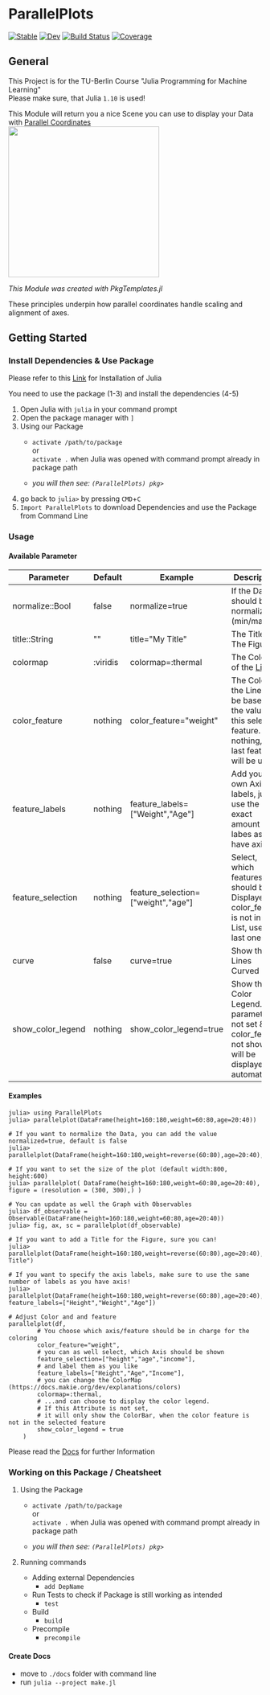 # ParallelPlots

[![Stable](https://img.shields.io/badge/docs-stable-blue.svg)](https://marius-ui.github.io/ParallelPlots/stable/)
[![Dev](https://img.shields.io/badge/docs-dev-blue.svg)](https://marius-ui.github.io/ParallelPlots/dev/)
[![Build Status](https://github.com/moritz155/ParallelPlots/actions/workflows/CI.yml/badge.svg?branch=main)](https://github.com/moritz155/ParallelPlots/actions/workflows/CI.yml?query=branch%3Amain)
[![Coverage](https://codecov.io/gh/moritz155/ParallelPlots/branch/main/graph/badge.svg)](https://codecov.io/gh/moritz155/ParallelPlots)

## General
This Project is for the TU-Berlin Course "Julia Programming for Machine Learning"<br>
Please make sure, that Julia `1.10` is used!

This Module will return you a nice Scene you can use to display your Data with [Parallel Coordinates](https://en.wikipedia.org/wiki/Parallel_coordinates)<br>
<img src="test/parallel_coordinates_plot.png" width="300" />

_This Module was created with PkgTemplates.jl_



These principles underpin how parallel coordinates handle scaling and alignment of axes.

## Getting Started

### Install Dependencies & Use Package
Please refer to this [Link](https://adrianhill.de/julia-ml-course/lectures/E1_Installation.html) for Installation of Julia

You need to use the package (1-3) and install the dependencies (4-5)
1. Open Julia with `julia` in your command prompt
2. Open the package manager with `]`
3. Using our Package
    * `activate /path/to/package` <br>
      or<br>
      `activate .` when Julia was opened with command prompt already in package path

    * _you will then see: `(ParallelPlots) pkg>`_
4. go back to `julia>` by pressing `CMD`+`C`
5. `Import ParallelPlots` to download Dependencies and use the Package from Command Line

### Usage
#### Available Parameter

| Parameter         | Default  | Example                            | Description                                                                                                            |
|-------------------|----------|------------------------------------|------------------------------------------------------------------------------------------------------------------------|
| normalize::Bool   | false    | normalize=true                     | If the Data should be normalized (min/max)                                                                             |
| title::String     | ""       | title="My Title"                   | The Title of The Figure,                                                                                               |
| colormap          | :viridis | colormap=:thermal                  | The Colors of the [Lines](https://docs.makie.org/dev/explanations/colors)                                              |
| color_feature     | nothing  | color_feature="weight"             | The Color of the Lines will be based on the values of this selected feature. If nothing, the last feature will be used |
| feature_labels    | nothing  | feature_labels=["Weight","Age"]    | Add your own Axis labels, just use the exact amount of labes as you have axis                                          |
| feature_selection | nothing  | feature_selection=["weight","age"] | Select, which features should be Displayed. If color_feature is not in this List, use the last one                     |
| curve             | false    | curve=true                         | Show the Lines Curved                                                                                                  |
| show_color_legend | nothing  | show_color_legend=true             | Show the Color Legend. If parameter not set & color_feature not shown, it will be displayed automaticly                |


#### Examples
```
julia> using ParallelPlots
julia> parallelplot(DataFrame(height=160:180,weight=60:80,age=20:40))
```
```
# If you want to normalize the Data, you can add the value normalized=true, default is false
julia> parallelplot(DataFrame(height=160:180,weight=reverse(60:80),age=20:40),normalize=true)
```
```
# If you want to set the size of the plot (default width:800, height:600)
julia> parallelplot( DataFrame(height=160:180,weight=60:80,age=20:40), figure = (resolution = (300, 300),) )
```
```
# You can update as well the Graph with Observables
julia> df_observable = Observable(DataFrame(height=160:180,weight=60:80,age=20:40))
julia> fig, ax, sc = parallelplot(df_observable)
```
```
# If you want to add a Title for the Figure, sure you can!
julia> parallelplot(DataFrame(height=160:180,weight=reverse(60:80),age=20:40),title="My Title")
```
```
# If you want to specify the axis labels, make sure to use the same number of labels as you have axis!
julia> parallelplot(DataFrame(height=160:180,weight=reverse(60:80),age=20:40), feature_labels=["Height","Weight","Age"])
```
```
# Adjust Color and and feature
parallelplot(df,
		# You choose which axis/feature should be in charge for the coloring
        color_feature="weight",
        # you can as well select, which Axis should be shown
        feature_selection=["height","age","income"],
        # and label them as you like
        feature_labels=["Height","Age","Income"],
        # you can change the ColorMap (https://docs.makie.org/dev/explanations/colors)
        colormap=:thermal,
        # ...and can choose to display the color legend.
        # If this Attribute is not set,
        # it will only show the ColorBar, when the color feature is not in the selected feature
        show_color_legend = true
    )
```

Please read the [Docs](/docs/build/index.html) for further Information

### Working on this Package / Cheatsheet
1. Using the Package
   * `activate /path/to/package` <br>
   or<br>
   `activate .` when Julia was opened with command prompt already in package path
 
   * _you will then see: `(ParallelPlots) pkg>`_

2. Running commands
   * Adding external Dependencies
     - `add DepName`
   * Run Tests to check if Package is still working as intended 
     - `test`
   * Build
     - `build`
   * Precompile
     - `precompile`


#### Create Docs
* move to `./docs` folder with command line
* run `julia --project make.jl`



